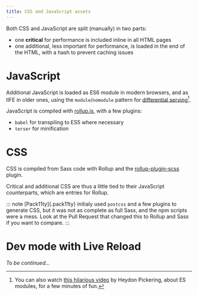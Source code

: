 ```yaml
---
title: CSS and JavaScript assets
---
```


Both CSS and JavaScript are split (manually) in two parts:

- one **critical** for performance is included inline in all HTML pages
- one additional, less important for performance, is loaded in the end of the HTML, with a hash to prevent caching issues

# JavaScript

Additional JavaScript is loaded as ES6 module in modern browsers, and as IIFE in older ones, using the `module`/`nomodule` pattern for [differential serving](https://css-tricks.com/differential-serving/)[^modules].

[^modules]: You can also watch [this hilarious video](https://www.youtube.com/watch?v=dAIckpwW9ds) by Heydon Pickering, about ES modules, for a few minutes of fun.

JavaScript is compiled with [rollup.js](https://rollupjs.org/), with a few plugins:

- `babel` for transpiling to ES5 where necessary
- `terser` for minification

# CSS

CSS is compiled from Sass code with Rollup and the [rollup-plugin-scss](https://github.com/thgh/rollup-plugin-scss) plugin.

Critical and additional CSS are thus a little tied to their JavaScript counterparts, which are entries for Rollup.

::: note
[Pack11ty]{.pack11ty} initialy used `postcss` and a few plugins to generate CSS, but it was not as complete as full Sass, and the npm scripts were a mess. Look at the Pull Request that changed this to Rollup and Sass if you want to compare.
:::

# Dev mode with Live Reload

_To be continued…_
